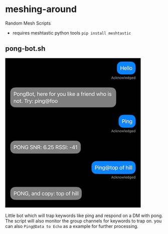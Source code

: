 # meshing-around
Random Mesh Scripts

- requires meshtastic python tools `pip install meshtastic`

## pong-bot.sh
![alt text](pong-bot.jpg "Example Use")

Little bot which will trap keywords like ping and respond on a DM with pong. The script will also monitor the group channels for keywords to trap on. you can also `Ping@Data to Echo` as a example for further processing.

